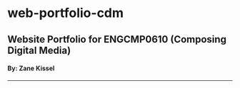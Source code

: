 <h1>web-portfolio-cdm</h1>
<h2>Website Portfolio for ENGCMP0610 (Composing Digital Media)</h2>
<h4>By: Zane Kissel</h4>
<hr>
